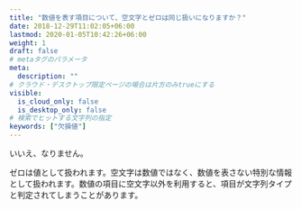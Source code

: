```yaml
---
title: "数値を表す項目について、空文字とゼロは同じ扱いになりますか？"
date: 2018-12-29T11:02:05+06:00
lastmod: 2020-01-05T10:42:26+06:00
weight: 1
draft: false
# metaタグのパラメータ
meta:
  description: ""
# クラウド・デスクトップ限定ページの場合は片方のみtrueにする
visible:
  is_cloud_only: false
  is_desktop_only: false
# 検索でヒットする文字列の指定
keywords: ["欠損値"]
---
```


いいえ、なりません。

ゼロは値として扱われます。空文字は数値ではなく、数値を表さない特別な情報として扱われます。数値の項目に空文字以外を利用すると、項目が文字列タイプと判定されてしまうことがあります。
